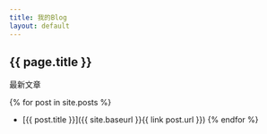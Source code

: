 ```yaml
---
title: 我的Blog
layout: default
---
```


## {{ page.title }}

最新文章

{% for post in site.posts %}
* [{{ post.title }}]({{ site.baseurl }}{{ link post.url }})
{% endfor %}
